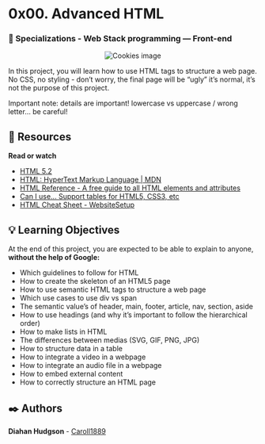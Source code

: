 # 0x00. Advanced HTML
### :open_file_folder: Specializations - Web Stack programming ― Front-end

<p align="center">
    <img src="https://www.hostinger.es/tutoriales/wp-content/uploads/sites/7/2018/11/que-es-html-1280x720.jpg" alt="Cookies image"></p>

In this project, you will learn how to use HTML tags to structure a web page. No CSS, no styling - don’t worry, the final page will be “ugly” it’s normal, it’s not the purpose of this project.

Important note: details are important! lowercase vs uppercase / wrong letter… be careful!

## :closed_book: Resources 

**Read or watch**
* [HTML 5.2](https://www.w3.org/TR/html52/)
* [HTML: HyperText Markup Language | MDN](https://developer.mozilla.org/en-US/docs/Web/HTML)
* [HTML Reference - A free guide to all HTML elements and attributes](https://htmlreference.io/)
* [Can I use… Support tables for HTML5, CSS3, etc](https://caniuse.com/)
* [HTML Cheat Sheet - WebsiteSetup](https://websitesetup.org/html5-cheat-sheet/)

## :bulb: Learning Objectives 
At the end of this project, you are expected to be able to explain to anyone, **without the help of Google:**

* Which guidelines to follow for HTML
* How to create the skeleton of an HTML5 page
* How to use semantic HTML tags to structure a web page
* Which use cases to use div vs span
* The semantic value’s of header, main, footer, article, nav, section, aside
* How to use headings (and why it’s important to follow the hierarchical order)
* How to make lists in HTML
* The differences between medias (SVG, GIF, PNG, JPG)
* How to structure data in a table
* How to integrate a video in a webpage
* How to integrate an audio file in a webpage
* How to embed external content
* How to correctly structure an HTML page

## :black_nib: Authors 
**Diahan Hudgson**  -  [Caroll1889](https://github.com/Caroll1889)